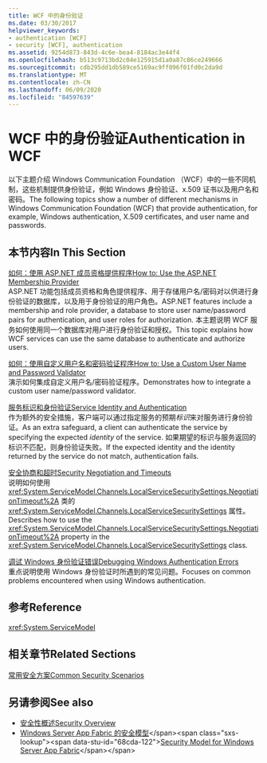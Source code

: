 ```yaml
---
title: WCF 中的身份验证
ms.date: 03/30/2017
helpviewer_keywords:
- authentication [WCF]
- security [WCF], authentication
ms.assetid: 9254d873-843d-4c6e-bea4-8184ac3e44f4
ms.openlocfilehash: b513c9713bd2c04e125915d1a0a87c86ce249666
ms.sourcegitcommit: cdb295dd1db589ce5169ac9ff096f01fd0c2da9d
ms.translationtype: MT
ms.contentlocale: zh-CN
ms.lasthandoff: 06/09/2020
ms.locfileid: "84597639"
---
```

# <a name="authentication-in-wcf"></a><span data-ttu-id="68cda-102">WCF 中的身份验证</span><span class="sxs-lookup"><span data-stu-id="68cda-102">Authentication in WCF</span></span>
<span data-ttu-id="68cda-103">以下主题介绍 Windows Communication Foundation （WCF）中的一些不同机制，这些机制提供身份验证，例如 Windows 身份验证、x.509 证书以及用户名和密码。</span><span class="sxs-lookup"><span data-stu-id="68cda-103">The following topics show a number of different mechanisms in Windows Communication Foundation (WCF) that provide authentication, for example, Windows authentication, X.509 certificates, and user name and passwords.</span></span>  
  
## <a name="in-this-section"></a><span data-ttu-id="68cda-104">本节内容</span><span class="sxs-lookup"><span data-stu-id="68cda-104">In This Section</span></span>  
 [<span data-ttu-id="68cda-105">如何：使用 ASP.NET 成员资格提供程序</span><span class="sxs-lookup"><span data-stu-id="68cda-105">How to: Use the ASP.NET Membership Provider</span></span>](how-to-use-the-aspnet-membership-provider.md)  
 <span data-ttu-id="68cda-106">ASP.NET 功能包括成员资格和角色提供程序、用于存储用户名/密码对以供进行身份验证的数据库，以及用于身份验证的用户角色。</span><span class="sxs-lookup"><span data-stu-id="68cda-106">ASP.NET features include a membership and role provider, a database to store user name/password pairs for authentication, and user roles for authorization.</span></span> <span data-ttu-id="68cda-107">本主题说明 WCF 服务如何使用同一个数据库对用户进行身份验证和授权。</span><span class="sxs-lookup"><span data-stu-id="68cda-107">This topic explains how WCF services can use the same database to authenticate and authorize users.</span></span>  
  
 [<span data-ttu-id="68cda-108">如何：使用自定义用户名和密码验证程序</span><span class="sxs-lookup"><span data-stu-id="68cda-108">How to: Use a Custom User Name and Password Validator</span></span>](how-to-use-a-custom-user-name-and-password-validator.md)  
 <span data-ttu-id="68cda-109">演示如何集成自定义用户名/密码验证程序。</span><span class="sxs-lookup"><span data-stu-id="68cda-109">Demonstrates how to integrate a custom user name/password validator.</span></span>  
  
 [<span data-ttu-id="68cda-110">服务标识和身份验证</span><span class="sxs-lookup"><span data-stu-id="68cda-110">Service Identity and Authentication</span></span>](service-identity-and-authentication.md)  
 <span data-ttu-id="68cda-111">作为额外的安全措施，客户端可以通过指定服务的预期*标识*来对服务进行身份验证。</span><span class="sxs-lookup"><span data-stu-id="68cda-111">As an extra safeguard, a client can authenticate the service by specifying the expected *identity* of the service.</span></span> <span data-ttu-id="68cda-112">如果期望的标识与服务返回的标识不匹配，则身份验证失败。</span><span class="sxs-lookup"><span data-stu-id="68cda-112">If the expected identity and the identity returned by the service do not match, authentication fails.</span></span>  
  
 [<span data-ttu-id="68cda-113">安全协商和超时</span><span class="sxs-lookup"><span data-stu-id="68cda-113">Security Negotiation and Timeouts</span></span>](security-negotiation-and-timeouts.md)  
 <span data-ttu-id="68cda-114">说明如何使用 <xref:System.ServiceModel.Channels.LocalServiceSecuritySettings.NegotiationTimeout%2A> 类的 <xref:System.ServiceModel.Channels.LocalServiceSecuritySettings> 属性。</span><span class="sxs-lookup"><span data-stu-id="68cda-114">Describes how to use the <xref:System.ServiceModel.Channels.LocalServiceSecuritySettings.NegotiationTimeout%2A> property in the <xref:System.ServiceModel.Channels.LocalServiceSecuritySettings> class.</span></span>  
  
 [<span data-ttu-id="68cda-115">调试 Windows 身份验证错误</span><span class="sxs-lookup"><span data-stu-id="68cda-115">Debugging Windows Authentication Errors</span></span>](debugging-windows-authentication-errors.md)  
 <span data-ttu-id="68cda-116">重点说明使用 Windows 身份验证时所遇到的常见问题。</span><span class="sxs-lookup"><span data-stu-id="68cda-116">Focuses on common problems encountered when using Windows authentication.</span></span>  
  
## <a name="reference"></a><span data-ttu-id="68cda-117">参考</span><span class="sxs-lookup"><span data-stu-id="68cda-117">Reference</span></span>  
 <xref:System.ServiceModel>  
  
## <a name="related-sections"></a><span data-ttu-id="68cda-118">相关章节</span><span class="sxs-lookup"><span data-stu-id="68cda-118">Related Sections</span></span>  
 [<span data-ttu-id="68cda-119">常用安全方案</span><span class="sxs-lookup"><span data-stu-id="68cda-119">Common Security Scenarios</span></span>](common-security-scenarios.md)  
  
## <a name="see-also"></a><span data-ttu-id="68cda-120">另请参阅</span><span class="sxs-lookup"><span data-stu-id="68cda-120">See also</span></span>

- [<span data-ttu-id="68cda-121">安全性概述</span><span class="sxs-lookup"><span data-stu-id="68cda-121">Security Overview</span></span>](security-overview.md)
- <span data-ttu-id="68cda-122">[Windows Server App Fabric 的安全模型](https://docs.microsoft.com/previous-versions/appfabric/ee677202(v=azure.10))</span><span class="sxs-lookup"><span data-stu-id="68cda-122">[Security Model for Windows Server App Fabric](https://docs.microsoft.com/previous-versions/appfabric/ee677202(v=azure.10))</span></span>
